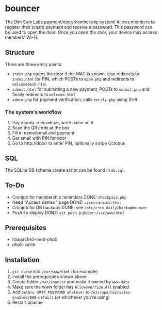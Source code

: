 # bouncer
The Dim Sum Labs payment/door/membership system! Allows members to register their (cash) payment and receive a password.
This password can be used to open the door. Once you open the door, your device may access members' Wi-Fi.

## Structure
There are three entry points:
* `index.php` opens the door if the MAC is known, else redirects to `index.html` for PIN, which POSTs to `open.php` and redirects to `welcomeback.html`
* `submit.html` for submitting a new payment, POSTs to `submit.php` and finally redirects to `welcome.html`
* `admin.php` for payment verification; calls `verify.php` using XHR

### The system's workflow
1. Pay money in envelope, write name on it
1. Scan the QR code at the box
1. Fill in name/email and payment
1. Get email with PIN for door
1. Go to http://door/ to enter PIN, optionally swipe Octopus

## SQL
The SQLite DB schema create script can be found in `db.sql`.

## To-Do
* Cronjob for membership reminders DONE: `checkpaid.php`
* Need "Access denied" page DONE: `accessdenied.html`
* Cronjob for DB backups DONE: see `/etc/cron.daily/backupbouncer`
* Push-to-deploy DONE: `git push pi@door:/var/www/html`

## Prerequisites
* libapache2-mod-php5
* php5-sqlite

## Installation
1. `git clone` into `/var/www/html` (for example)
1. Install the prerequisites shown above
1. Create folder `/var/bouncer` and make it owned by `www-data`
1. Make sure the www folder has `AllowOverride All` enabled
1. Add `SetEnv SMTP_PASSWORD whatever` to `/etc/apache2/sites-enabled/000-default` (or whichever you're using)
1. Restart apache
